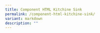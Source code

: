 ```yaml
---
title: Component HTML Kitchine Sink
permalink: /component-html-kitchine-sink/
variant: markdown
description: ""
---
```

